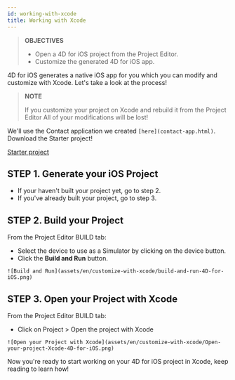 ```yaml
---
id: working-with-xcode
title: Working with Xcode
---
```


> **OBJECTIVES**
>
> * Open a 4D for iOS project from the Project Editor.
> * Customize the generated 4D for iOS app.

4D for iOS generates a native iOS app for you which you can modify and customize with Xcode. Let's take a look at the process!

> **NOTE**
>
>If you customize your project on Xcode and rebuild it from the Project Editor All of your modifications will be lost!


We'll use the Contact application we created ```[here](contact-app.html)```. 
Download the Starter project!

<div style= {{ textAlign: "center", marginTop: "20px", marginBottom: "20px" }}>
<a className="button button--primary"
href="../assets/en/customize-with-xcode/ContactStarter.zip">Starter project</a>
</div>

## STEP 1. Generate your iOS Project

* If your haven't built your project yet, go to step 2.
* If you've already built your project, go to step 3.

## STEP 2. Build your Project

From the Project Editor BUILD tab:

* Select the device to use as a Simulator by clicking on the device button.
* Click the **Build and Run** button.

```![Build and Run](assets/en/customize-with-xcode/build-and-run-4D-for-iOS.png)```

## STEP 3. Open your Project with Xcode

From the Project Editor BUILD tab:

* Click on Project > Open the project with Xcode

```![Open your Project with Xcode](assets/en/customize-with-xcode/Open-your-project-Xcode-4D-for-iOS.png)```

Now you're ready to start working on your 4D for iOS project in Xcode, keep reading to learn how!